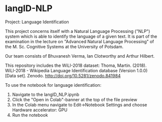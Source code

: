 # langID-NLP
Project: Language Identification

This project concerns itself with a Natural Language Processing ("NLP") system which is able to identify the language of a given text. It is part of the examination in the lecture on "Advanced Natural Language Processing" of the M. Sc. Cognitive Systems at the University of Potsdam.

Our team consists of Bhuvanesh Verma, Ian Clotworthy and Arthur Hilbert.

This repository includes the WiLI-2018 dataset:
Thoma, Martin. (2018). WiLI-2018 - Wikipedia Language Identification database (Version 1.0.0) [Data set]. Zenodo. http://doi.org/10.5281/zenodo.841984

To use the notebook for language identification:
  1. Navigate to the langID_NLP.ipynb
  2. Click the "Open in Colab"-banner at the top of the file preview
  3. In the Colab menu navigate to Edit->Notebook Settings and choose Hardware accelerator: GPU
  4. Run the notebook
